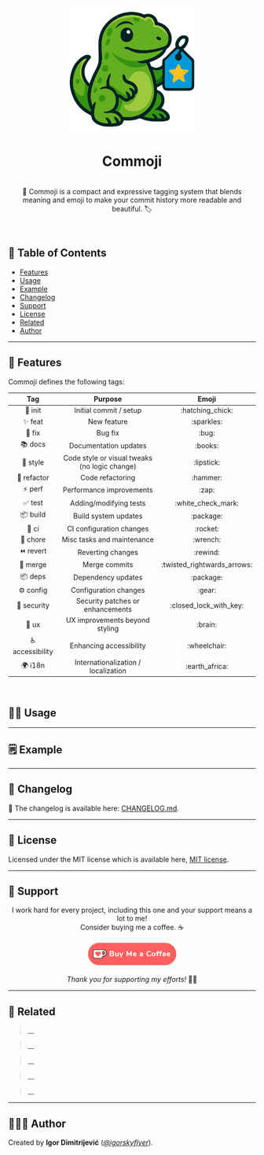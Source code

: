 <div align="center">
  <img src="https://raw.githubusercontent.com/igorskyflyer/commoji/main/assets/commoji.png" alt="Icon of Commoji, a Visual Studio Code extension" width="256" height="256">
<h1 align="center">Commoji</h1>
</div>

<br>

<div align="center">
  🐉 Commoji is a compact and expressive tagging system that blends meaning and emoji to make your commit history more readable and beautiful. 🏷️
</div>

<br>
<br>

## 📃 Table of Contents

- [Features](#-features)
- [Usage](#-usage)
- [Example](#️-example)
- [Changelog](#-changelog)
- [Support](#-support)
- [License](#-license)
- [Related](#-related)
- [Author](#-author)

---

## 🤖 Features

Commoji defines the following tags:

|       Tag       |                    Purpose                    |            Emoji            |
|:---------------:|:---------------------------------------------:|:---------------------------:|
| 🐣 init         | Initial commit / setup                        | \:hatching_chick:            |
| ✨ feat         | New feature                                   | \:sparkles:                  |
| 🐛 fix          | Bug fix                                       | \:bug:                       |
| 📚 docs         | Documentation updates                         | \:books:                     |
| 💄 style        | Code style or visual tweaks (no logic change) | \:lipstick:                  |
| 🔨 refactor     | Code refactoring                              | \:hammer:                    |
| ⚡ perf         | Performance improvements                      | \:zap:                       |
| ✅ test         | Adding/modifying tests                        | \:white_check_mark:          |
| 📦 build        | Build system updates                          | \:package:                   |
| 🚀 ci           | CI configuration changes                      | \:rocket:                    |
| 🔧 chore        | Misc tasks and maintenance                    | \:wrench:                    |
| ⏪ revert       | Reverting changes                             | \:rewind:                    |
| 🔀 merge        | Merge commits                                 | \:twisted_rightwards_arrows: |
| 📦 deps         | Dependency updates                            | \:package:                   |
| ⚙️ config       | Configuration changes                         | \:gear:                      |
| 🔐 security     | Security patches or enhancements              | \:closed_lock_with_key:      |
| 🧠 ux           | UX improvements beyond styling                | \:brain:                     |
| ♿ accessibility| Enhancing accessibility                       | \:wheelchair:                |
| 🌍 i18n         | Internationalization / localization           | \:earth_africa:              |

<br>

## 🕵🏼 Usage

---

## 🗒️ Example


---

## 📝 Changelog

📑 The changelog is available here: [CHANGELOG.md](https://github.com/igorskyflyer/commoji/blob/main/CHANGELOG.md).

---

## 🪪 License

Licensed under the MIT license which is available here, [MIT license](https://github.com/igorskyflyer/commoji/blob/main/LICENSE.txt).

---

## 💖 Support

<div align="center">
  I work hard for every project, including this one and your support means a lot to me!
  <br>
  Consider buying me a coffee. ☕
  <br>
  <br>
  <a href="https://ko-fi.com/igorskyflyer" target="_blank"><img src="https://raw.githubusercontent.com/igorskyflyer/igorskyflyer/main/assets/ko-fi.png" alt="Donate to igorskyflyer" width="180" height="46"></a>
  <br>
  <br>
  <em>Thank you for supporting my efforts!</em> 🙏😊
</div>

---

## 🧬 Related

[]()

> __

[]()

> __

[]()

> __

[]()

> __

[]()

> __

---

## 👨🏻‍💻 Author
Created by **Igor Dimitrijević** ([*@igorskyflyer*](https://github.com/igorskyflyer/)).
